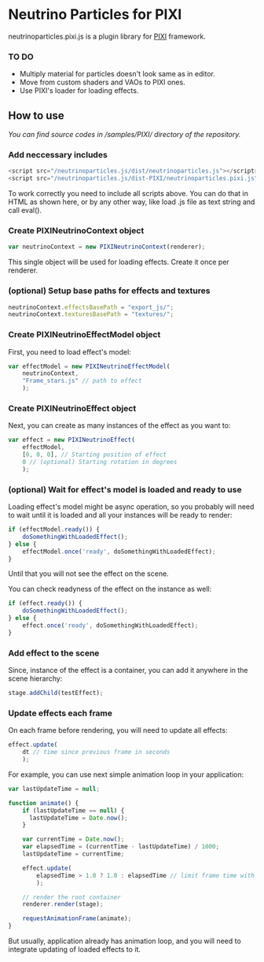 # Neutrino Particles for PIXI

neutrinoparticles.pixi.js is a plugin library for [PIXI](http://www.pixijs.com/) framework.

### TO DO
* Multiply material for particles doesn't look same as in editor.
* Move from custom shaders and VAOs to PIXI ones.
* Use PIXI's loader for loading effects.

## How to use

_You can find source codes in /samples/PIXI/ directory of the repository._

### Add neccessary includes
```javascript
<script src="/neutrinoparticles.js/dist/neutrinoparticles.js"></script>
<script src="/neutrinoparticles.js/dist-PIXI/neutrinoparticles.pixi.js"></script>
```
To work correctly you need to include all scripts above. You can do that in HTML as shown here, or by any other way, like load .js file as text string and call eval().

### Create PIXINeutrinoContext object
```javascript
var neutrinoContext = new PIXINeutrinoContext(renderer);
```
This single object will be used for loading effects. Create it once per renderer.

### (optional) Setup base paths for effects and textures
```javascript
neutrinoContext.effectsBasePath = "export_js/";
neutrinoContext.texturesBasePath = "textures/";
```

### Create PIXINeutrinoEffectModel object

First, you need to load effect's model:

```javascript
var effectModel = new PIXINeutrinoEffectModel(
	neutrinoContext, 
	"Frame_stars.js" // path to effect
	);
```

### Create PIXINeutrinoEffect object

Next, you can create as many instances of the effect as you want to:

```javascript
var effect = new PIXINeutrinoEffect(
	effectModel, 
	[0, 0, 0], // Starting position of effect
	0 // (optional) Starting rotation in degrees
	);
```

### (optional) Wait for effect's model is loaded and ready to use

Loading effect's model might be async operation, so you probably will need to wait until it is loaded and all your instances will be ready to render:

```javascript
if (effectModel.ready()) {
    doSomethingWithLoadedEffect();
} else {
    effectModel.once('ready', doSomethingWithLoadedEffect);
}
```
Until that you will not see the effect on the scene.


You can check readyness of the effect on the instance as well:

```javascript
if (effect.ready()) {
    doSomethingWithLoadedEffect();
} else {
    effect.once('ready', doSomethingWithLoadedEffect);
}
```

### Add effect to the scene

Since, instance of the effect is a container, you can add it anywhere in the scene hierarchy:

```javascript
stage.addChild(testEffect);
```

### Update effects each frame

On each frame before rendering, you will need to update all effects:
```javascript
effect.update(
	dt // time since previous frame in seconds
	);
```

For example, you can use next simple animation loop in your application:
```javascript
var lastUpdateTime = null;

function animate() {
	if (lastUpdateTime == null) {
	  lastUpdateTime = Date.now();
	}

	var currentTime = Date.now();
	var elapsedTime = (currentTime - lastUpdateTime) / 1000;
	lastUpdateTime = currentTime;

	effect.update(
		elapsedTime > 1.0 ? 1.0 : elapsedTime // limit frame time with a second
		);

    // render the root container
    renderer.render(stage);

    requestAnimationFrame(animate);
}
```

But usually, application already has animation loop, and you will need to integrate updating of loaded effects to it.



